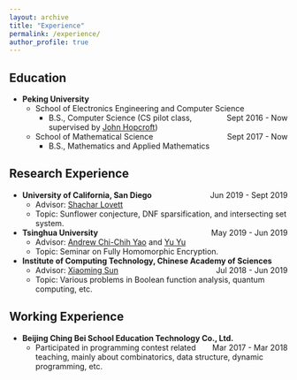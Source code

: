 ```yaml
---
layout: archive
title: "Experience"
permalink: /experience/
author_profile: true
---
```


## Education

* <b>Peking University</b>
    * School of Electronics Engineering and Computer Science <span style="float:right;"> Sept 2016 - Now </span>
        * B.S., Computer Science (CS pilot class, supervised by [John Hopcroft](http://www.cs.cornell.edu/jeh/))
    * School of Mathematical Science <span style="float:right;"> Sept 2017 - Now </span>
        * B.S., Mathematics and Applied Mathematics

## Research Experience

* <b>University of California, San Diego</b> <span style="float:right;"> Jun 2019 - Sept 2019 </span>
    * Advisor: [Shachar Lovett](https://cseweb.ucsd.edu/~slovett/home.html)
    * Topic: Sunflower conjecture, DNF sparsification, and intersecting set system.
* <b>Tsinghua University</b> <span style="float:right;"> May 2019 - Jun 2019 </span>
    * Advisor: [Andrew Chi-Chih Yao](http://iiis.tsinghua.edu.cn/yao/) and [Yu Yu](http://yuyu.hk/)
    * Topic: Seminar on Fully Homomorphic Encryption.
* <b>Institute of Computing Technology, Chinese Academy of Sciences</b> <span style="float:right;"> Jul 2018 - Jun 2019 </span>
    * Advisor: [Xiaoming Sun](http://www.carch.ac.cn/~xmsun/xmsun.htm)
    * Topic: Various problems in Boolean function analysis, quantum computing, etc.

## Working Experience

* <b>Beijing Ching Bei School Education Technology Co., Ltd.</b> <span style="float:right;"> Mar 2017 - Mar 2018 </span>
    * Participated in programming contest related teaching, mainly about combinatorics, data structure, dynamic programming, etc.
